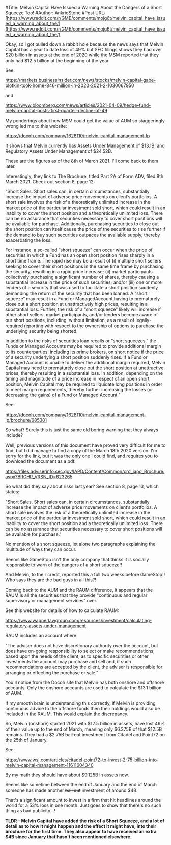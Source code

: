 #Title: Melvin Capital Have Issued a Warning About the Dangers of a Short Squeeze Too!
#Author: AnkridStone
#Post URL: [https://www.reddit.com/r/GME/comments/mojg6t/melvin_capital_have_issued_a_warning_about_the/](https://www.reddit.com/r/GME/comments/mojg6t/melvin_capital_have_issued_a_warning_about_the/)


Okay, so I got pulled down a rabbit hole because the news says that Melvin Capital has a year to date loss of 49% but SEC filings shows they had over $20 billion in assets at the end of 2020 while the MSM reported that they only had $12.5 billion at the beginning of the year.

See:

https://markets.businessinsider.com/news/stocks/melvin-capital-gabe-plotkin-took-home-846-million-in-2020-2021-2-1030067950

and

https://www.bloomberg.com/news/articles/2021-04-09/hedge-fund-melvin-capital-posts-first-quarter-decline-of-49

My ponderings about how MSM could get the value of AUM so staggeringly wrong led me to this website:

https://docoh.com/company/1628110/melvin-capital-management-lp

It shows that Melvin currently has Assets Under Management of $13.1B, and Regulatory Assets Under Management of $24.52B. 

These are the figures as of the 8th of March 2021. I'll come back to them later. 

Interestingly, they link to The Brochure, titled Part 2A of Form ADV, filed 8th March 2021. Check out section 8, page 12:

"Short  Sales.  Short  sales  can,  in  certain  circumstances,  substantially  increase  the  impact  of adverse price movements on client’s portfolios. A short sale involves the risk of a theoretically unlimited  increase  in  the  market  price  of  the  particular  investment  sold  short,  which  could result in an inability to cover the short position and a theoretically unlimited loss. There can be no assurance that securities necessary to cover short positions will be available for purchase. Additionally, purchasing securities to close out the short position can itself cause the price of the securities to rise further if the demand to buy such securities outpaces the available supply, thereby exacerbating the loss.

For  instance,  a  so-called “short squeeze” can occur when the price of securities in which a Fund has an open short position rises sharply in a short time frame. The rapid rise may be a result of (i) multiple short sellers seeking to cover their short positions in the same time frame by  purchasing  the  security,  resulting  in  a  rapid  price  increase;  (ii)  market  participants collectively purchasing a significant number of shares, thereby causing a substantial increase in the price of such securities; and/or (iii) one or more lenders of a security that was used to facilitate a short position suddenly demanding the return of the security that has been loaned. A “short squeeze” may result in a Fund or ManagedAccount having to prematurely close out a short position at unattractively high prices, resulting in a substantial loss. Further, the risk of a “short squeeze” likely will increase if other short sellers, market participants, and/or lenders become  aware  of  our  short  positions,  including,  without  limitation,  as  a  result  of  legally-required reporting with respect to the ownership of options to purchase the underlying security being shorted.

In addition to the risks of securities loan recalls or “short squeezes,” the Funds or Managed Accounts  may  be  required  to  provide  additional  margin  to  its  counterparties,  including  its prime brokers, on short notice if the price of a security underlying a short position suddenly rises. If a Fund or Managed Account is unable to deliver the additional margin required, Melvin Capital  may  need  to  prematurely  close  out  the  short  position  at  unattractive  prices,  thereby resulting in a substantial loss. In addition, depending on the timing and magnitude of a price increase in respect of an open short position, Melvin Capital may be required to liquidate long positions  in  order  to  meet  margin  requirements,  thereby  further  increasing  the  losses  (or decreasing the gains) of a Fund or Managed Account."

See:

https://docoh.com/company/1628110/melvin-capital-management-lp/brochure/685381

So what? Surely this is just the same old boring warning that they always include?

Well, previous versions of this document have proved very difficult for me to find, but I did manage to find a copy of the March 18th 2020 version. I'm sorry for the link, but it was the only one I could find, and requires you to download the document as a pdf.

https://files.adviserinfo.sec.gov/IAPD/Content/Common/crd_iapd_Brochure.aspx?BRCHR_VRSN_ID=623265

So what did they say about risks last year? See section 8, page 13, which states:

"Short Sales. Short sales can, in certain circumstances, substantially increase the impact of 
adverse price movements on client’s portfolios. A short sale involves the risk of a theoretically 
unlimited increase in the market price of the particular investment sold short, which could 
result in an inability to cover the short position and a theoretically unlimited loss. There can be 
no assurance that securities necessary to cover short positions will be available for purchase."

No mention of a short squeeze, let alone two paragraphs explaining the multitude of ways they can occur. 

Seems like GameStop isn't the only company that thinks it is socially responsible to warn of the dangers of a short squeeze!! 

And Melvin, to their credit, reported this a full two weeks before GameStop!! Who says they are the bad guys in all this?! 

Coming back to the AUM and the RAUM difference, it appears that the RAUM is all the securities that they provide "continuous and regular supervisory or management services" over. 

See this website for details of how to calculate RAUM:

https://www.wagnerlawgroup.com/resources/investment/calculating-regulatory-assets-under-management

RAUM includes an account where:

"The adviser does not have discretionary authority over the account, but does have on-going responsibility to select or make recommendations, based upon the needs of the client, as to specific securities or other investments the account may purchase and sell and, if such recommendations are accepted by the client, the adviser is responsible for arranging or effecting the purchase or sale."

You'll notice from the Docoh site that Melvin has both onshore and offshore accounts. Only the onshore accounts are used to calculate the $13.1 billion of AUM. 

If my smooth brain is understanding this correctly, if Melvin is providing continuous advice to the offshore funds then their holdings would also be included in the RAUM. This would explain the discrepancy. 

So, Melvin (onshore) started 2021 with $12.5 billion in assets, have lost 49% of their value up to the end of March, meaning only $6.375B of that $12.5B remains. They had a $2.75B ~~bail out~~ investment from Citadel and Point72 on the 25th of January.

See:

https://www.wsj.com/articles/citadel-point72-to-invest-2-75-billion-into-melvin-capital-management-11611604340 

By my math they should have about $9.125B in assets now.

Seems like sometime between the end of January and the end of March someone has made another ~~bail out~~ investment of around $4B.

That's a significant amount to invest in a firm that hit headlines around the world for a 53% loss in one month. Just goes to show that there's no such thing as bad publicity...!

**TLDR - Melvin Capital have added the risk of a Short Squeeze, and a lot of detail as to how it might happen and the effect it might have, into their brochure for the first time. They also appear to have received an extra $4B since January that hasn't been mentioned elsewhere.**